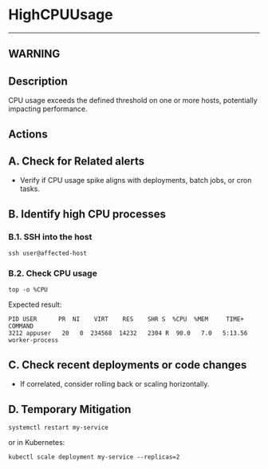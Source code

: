 # HighCPUUsage

---

## WARNING

## Description
CPU usage exceeds the defined threshold on one or more hosts, potentially impacting performance.

## Actions

## A. Check for Related alerts

- Verify if CPU usage spike aligns with deployments, batch jobs, or cron tasks.

## B. Identify high CPU processes

### B.1. SSH into the host

```
ssh user@affected-host
```

### B.2. Check CPU usage

```
top -o %CPU
```

Expected result:
```
PID USER      PR  NI    VIRT    RES    SHR S  %CPU  %MEM     TIME+ COMMAND
3212 appuser   20   0  234568  14232   2304 R  90.0   7.0   5:13.56 worker-process
```

## C. Check recent deployments or code changes

- If correlated, consider rolling back or scaling horizontally.

## D. Temporary Mitigation

```
systemctl restart my-service
```

or in Kubernetes:

```
kubectl scale deployment my-service --replicas=2
```
